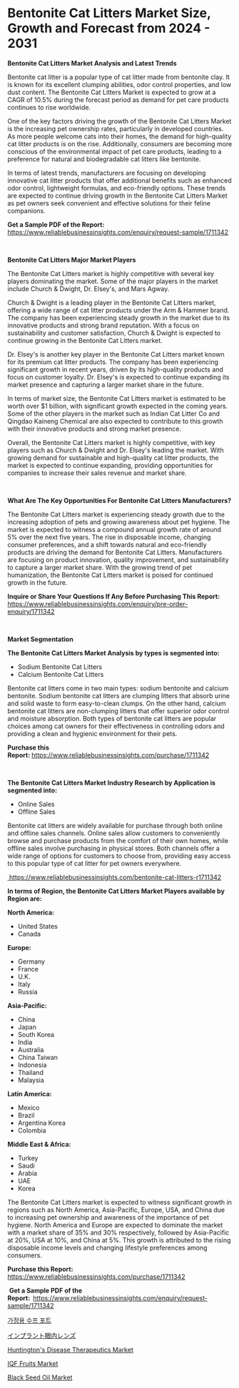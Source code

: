 <p><h1>Bentonite Cat Litters Market Size, Growth and Forecast from 2024 - 2031</h1></p><p><strong>Bentonite Cat Litters Market Analysis and Latest Trends</strong></p>
<p><p>Bentonite cat litter is a popular type of cat litter made from bentonite clay. It is known for its excellent clumping abilities, odor control properties, and low dust content. The Bentonite Cat Litters Market is expected to grow at a CAGR of 10.5% during the forecast period as demand for pet care products continues to rise worldwide.</p><p>One of the key factors driving the growth of the Bentonite Cat Litters Market is the increasing pet ownership rates, particularly in developed countries. As more people welcome cats into their homes, the demand for high-quality cat litter products is on the rise. Additionally, consumers are becoming more conscious of the environmental impact of pet care products, leading to a preference for natural and biodegradable cat litters like bentonite.</p><p>In terms of latest trends, manufacturers are focusing on developing innovative cat litter products that offer additional benefits such as enhanced odor control, lightweight formulas, and eco-friendly options. These trends are expected to continue driving growth in the Bentonite Cat Litters Market as pet owners seek convenient and effective solutions for their feline companions.</p></p>
<p><strong>Get a Sample PDF of the Report:&nbsp;</strong> <a href="https://www.reliablebusinessinsights.com/enquiry/request-sample/1711342">https://www.reliablebusinessinsights.com/enquiry/request-sample/1711342</a></p>
<p>&nbsp;</p>
<p><strong>Bentonite Cat Litters Major Market Players</strong></p>
<p><p>The Bentonite Cat Litters market is highly competitive with several key players dominating the market. Some of the major players in the market include Church & Dwight, Dr. Elsey's, and Mars Agway. </p><p>Church & Dwight is a leading player in the Bentonite Cat Litters market, offering a wide range of cat litter products under the Arm & Hammer brand. The company has been experiencing steady growth in the market due to its innovative products and strong brand reputation. With a focus on sustainability and customer satisfaction, Church & Dwight is expected to continue growing in the Bentonite Cat Litters market.</p><p>Dr. Elsey's is another key player in the Bentonite Cat Litters market known for its premium cat litter products. The company has been experiencing significant growth in recent years, driven by its high-quality products and focus on customer loyalty. Dr. Elsey's is expected to continue expanding its market presence and capturing a larger market share in the future.</p><p>In terms of market size, the Bentonite Cat Litters market is estimated to be worth over $1 billion, with significant growth expected in the coming years. Some of the other players in the market such as Indian Cat Litter Co and Qingdao Kaineng Chemical are also expected to contribute to this growth with their innovative products and strong market presence.</p><p>Overall, the Bentonite Cat Litters market is highly competitive, with key players such as Church & Dwight and Dr. Elsey's leading the market. With growing demand for sustainable and high-quality cat litter products, the market is expected to continue expanding, providing opportunities for companies to increase their sales revenue and market share.</p></p>
<p>&nbsp;</p>
<p><strong>What Are The Key Opportunities For Bentonite Cat Litters Manufacturers?</strong></p>
<p><p>The Bentonite Cat Litters market is experiencing steady growth due to the increasing adoption of pets and growing awareness about pet hygiene. The market is expected to witness a compound annual growth rate of around 5% over the next five years. The rise in disposable income, changing consumer preferences, and a shift towards natural and eco-friendly products are driving the demand for Bentonite Cat Litters. Manufacturers are focusing on product innovation, quality improvement, and sustainability to capture a larger market share. With the growing trend of pet humanization, the Bentonite Cat Litters market is poised for continued growth in the future.</p></p>
<p><strong>Inquire or Share Your Questions If Any Before Purchasing This Report:</strong> <a href="https://www.reliablebusinessinsights.com/enquiry/pre-order-enquiry/1711342">https://www.reliablebusinessinsights.com/enquiry/pre-order-enquiry/1711342</a></p>
<p>&nbsp;</p>
<p><strong>Market Segmentation</strong></p>
<p><strong>The Bentonite Cat Litters Market Analysis by types is segmented into:</strong></p>
<p><ul><li>Sodium Bentonite Cat Litters</li><li>Calcium Bentonite Cat Litters</li></ul></p>
<p><p>Bentonite cat litters come in two main types: sodium bentonite and calcium bentonite. Sodium bentonite cat litters are clumping litters that absorb urine and solid waste to form easy-to-clean clumps. On the other hand, calcium bentonite cat litters are non-clumping litters that offer superior odor control and moisture absorption. Both types of bentonite cat litters are popular choices among cat owners for their effectiveness in controlling odors and providing a clean and hygienic environment for their pets.</p></p>
<p><strong>Purchase this Report:&nbsp;</strong><a href="https://www.reliablebusinessinsights.com/purchase/1711342">https://www.reliablebusinessinsights.com/purchase/1711342</a></p>
<p>&nbsp;</p>
<p><strong>The Bentonite Cat Litters Market Industry Research by Application is segmented into:</strong></p>
<p><ul><li>Online Sales</li><li>Offline Sales</li></ul></p>
<p><p>Bentonite cat litters are widely available for purchase through both online and offline sales channels. Online sales allow customers to conveniently browse and purchase products from the comfort of their own homes, while offline sales involve purchasing in physical stores. Both channels offer a wide range of options for customers to choose from, providing easy access to this popular type of cat litter for pet owners everywhere.</p></p>
<p><a href="https://www.reliablebusinessinsights.com/bentonite-cat-litters-r1711342">&nbsp;https://www.reliablebusinessinsights.com/bentonite-cat-litters-r1711342</a></p>
<p><strong>In terms of Region, the Bentonite Cat Litters Market Players available by Region are:</strong></p>
<p>
    <p> <strong> North America: </strong>
        <ul>
            <li>United States</li>
            <li>Canada</li>
        </ul>
        </p> 
    <p> <strong> Europe: </strong>
        <ul>
            <li>Germany</li>
            <li>France</li>
            <li>U.K.</li>
            <li>Italy</li>
            <li>Russia</li>
        </ul>
        </p> 
    <p> <strong> Asia-Pacific: </strong>
        <ul>
            <li>China</li>
            <li>Japan</li>
            <li>South Korea</li>
            <li>India</li>
            <li>Australia</li>
            <li>China Taiwan</li>
            <li>Indonesia</li>
            <li>Thailand</li>
            <li>Malaysia</li>
        </ul>
        </p> 
    <p> <strong> Latin America: </strong>
        <ul>
            <li>Mexico</li>
            <li>Brazil</li>
            <li>Argentina Korea</li>
            <li>Colombia</li>
        </ul>
        </p> 
    <p> <strong> Middle East & Africa: </strong>
        <ul>
            <li>Turkey</li>
            <li>Saudi</li>
            <li>Arabia</li>
            <li>UAE</li>
            <li>Korea</li>
        </ul>
    </p>
    </p>
<p><p>The Bentonite Cat Litters market is expected to witness significant growth in regions such as North America, Asia-Pacific, Europe, USA, and China due to increasing pet ownership and awareness of the importance of pet hygiene. North America and Europe are expected to dominate the market with a market share of 35% and 30% respectively, followed by Asia-Pacific at 20%, USA at 10%, and China at 5%. This growth is attributed to the rising disposable income levels and changing lifestyle preferences among consumers.</p></p>
<p><strong>Purchase this Report: </strong><a href="https://www.reliablebusinessinsights.com/purchase/1711342">https://www.reliablebusinessinsights.com/purchase/1711342</a></p>
<p>&nbsp;<strong>Get a Sample PDF of the Report:&nbsp;&nbsp;</strong><a href="https://www.reliablebusinessinsights.com/enquiry/request-sample/1711342">https://www.reliablebusinessinsights.com/enquiry/request-sample/1711342</a></p>
<p><strong></strong></p>
<p><p><a href="https://github.com/asratman/Market-Research-Report-List-1/blob/main/2091807107182.md">가정용 수프 포트</a></p><p><a href="https://github.com/xemfu2379520/Market-Research-Report-List-2/blob/main/8642209126784.md">インプラント眼内レンズ</a></p><p><a href="https://github.com/brentleyjimmiealvaradoz4l1rea/Market-Research-Report-List-2/blob/main/huntingtons-disease-therapeutics-market.md">Huntington's Disease Therapeutics Market</a></p><p><a href="https://issuu.com/reportprime-2/docs/iqf-fruits-market-size-2030.pptx">IQF Fruits Market</a></p><p><a href="https://issuu.com/reportprime-2/docs/black-seed-oil-market-size-2030.pptx">Black Seed Oil Market</a></p></p>